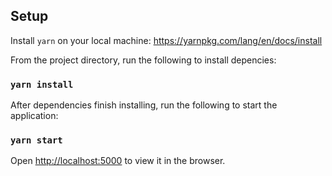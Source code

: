 ## Setup

Install `yarn` on your local machine: https://yarnpkg.com/lang/en/docs/install

From the project directory, run the following to install depencies:

### `yarn install`

After dependencies finish installing, run the following to start the application:

### `yarn start`

Open [http://localhost:5000](http://localhost:5000) to view it in the browser.
